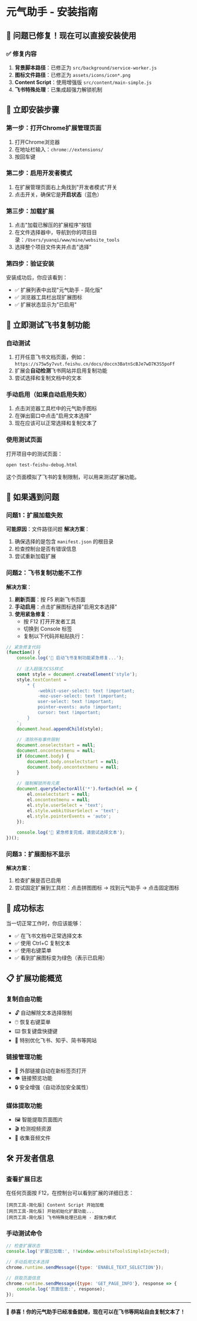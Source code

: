 # 元气助手 - 安装指南

## 🎉 问题已修复！现在可以直接安装使用

### ✅ 修复内容
1. **背景脚本路径**：已修正为 `src/background/service-worker.js`
2. **图标文件路径**：已修正为 `assets/icons/icon*.png`
3. **Content Script**：使用增强版 `src/content/main-simple.js`
4. **飞书特殊处理**：已集成超强力解锁机制

## 🚀 立即安装步骤

### 第一步：打开Chrome扩展管理页面
1. 打开Chrome浏览器
2. 在地址栏输入：`chrome://extensions/`
3. 按回车键

### 第二步：启用开发者模式
1. 在扩展管理页面右上角找到"开发者模式"开关
2. 点击开关，确保它是**开启状态**（蓝色）

### 第三步：加载扩展
1. 点击"加载已解压的扩展程序"按钮
2. 在文件选择器中，导航到你的项目目录：`/Users/yuanqi/www/mine/website_tools`
3. 选择整个项目文件夹并点击"选择"

### 第四步：验证安装
安装成功后，你应该看到：
- ✅ 扩展列表中出现"元气助手 - 简化版"
- ✅ 浏览器工具栏出现扩展图标
- ✅ 扩展状态显示为"已启用"

## 🎯 立即测试飞书复制功能

### 自动测试
1. 打开任意飞书文档页面，例如：`https://s75w5y7vut.feishu.cn/docs/doccn3BatnScBJe7wD7K3S5poFf`
2. 扩展会**自动检测**飞书网站并启用复制功能
3. 尝试选择和复制文档中的文本

### 手动启用（如果自动启用失败）
1. 点击浏览器工具栏中的元气助手图标
2. 在弹出窗口中点击"启用文本选择"
3. 现在应该可以正常选择和复制文本了

### 使用测试页面
打开项目中的测试页面：
```bash
open test-feishu-debug.html
```
这个页面模拟了飞书的复制限制，可以用来测试扩展功能。

## 🔧 如果遇到问题

### 问题1：扩展加载失败
**可能原因**：文件路径问题
**解决方案**：
1. 确保选择的是包含 `manifest.json` 的根目录
2. 检查控制台是否有错误信息
3. 尝试重新加载扩展

### 问题2：飞书复制功能不工作
**解决方案**：
1. **刷新页面**：按 F5 刷新飞书页面
2. **手动启用**：点击扩展图标选择"启用文本选择"
3. **使用紧急修复**：
   - 按 F12 打开开发者工具
   - 切换到 Console 标签
   - 复制以下代码并粘贴执行：

```javascript
// 紧急修复代码
(function() {
    console.log('🚀 启动飞书复制功能紧急修复...');
    
    // 注入超强力CSS样式
    const style = document.createElement('style');
    style.textContent = `
        * {
            -webkit-user-select: text !important;
            -moz-user-select: text !important;
            user-select: text !important;
            pointer-events: auto !important;
            cursor: text !important;
        }
    `;
    document.head.appendChild(style);
    
    // 清除所有事件限制
    document.onselectstart = null;
    document.oncontextmenu = null;
    if (document.body) {
        document.body.onselectstart = null;
        document.body.oncontextmenu = null;
    }
    
    // 强制解锁所有元素
    document.querySelectorAll('*').forEach(el => {
        el.onselectstart = null;
        el.oncontextmenu = null;
        el.style.userSelect = 'text';
        el.style.webkitUserSelect = 'text';
        el.style.pointerEvents = 'auto';
    });
    
    console.log('🎉 紧急修复完成，请尝试选择文本');
})();
```

### 问题3：扩展图标不显示
**解决方案**：
1. 检查扩展是否已启用
2. 尝试固定扩展到工具栏：点击拼图图标 → 找到元气助手 → 点击固定图标

## 🎊 成功标志

当一切正常工作时，你应该能够：
- ✅ 在飞书文档中正常选择文本
- ✅ 使用 Ctrl+C 复制文本
- ✅ 使用右键菜单
- ✅ 看到扩展图标变为绿色（表示已启用）

## 📋 扩展功能概览

### 复制自由功能
- 🔓 自动解除文本选择限制
- 🖱️ 恢复右键菜单
- ⌨️ 恢复键盘快捷键
- 🎯 特别优化飞书、知乎、简书等网站

### 链接管理功能
- 🔗 外部链接自动在新标签页打开
- 👁️ 链接预览功能
- 🔒 安全增强（自动添加安全属性）

### 媒体提取功能
- 🖼️ 智能提取页面图片
- 🎬 检测视频资源
- 🎵 收集音频文件

## 🛠️ 开发者信息

### 查看扩展日志
在任何页面按 F12，在控制台可以看到扩展的详细日志：
```
[网页工具-简化版] Content Script 开始加载
[网页工具-简化版] 开始初始化扩展功能...
[网页工具-简化版] 飞书特殊处理已启用 - 超强力模式
```

### 手动测试命令
```javascript
// 检查扩展状态
console.log('扩展已加载:', !!window.websiteToolsSimpleInjected);

// 手动启用文本选择
chrome.runtime.sendMessage({type: 'ENABLE_TEXT_SELECTION'});

// 获取页面信息
chrome.runtime.sendMessage({type: 'GET_PAGE_INFO'}, response => {
    console.log('页面信息:', response);
});
```

---

**🎉 恭喜！你的元气助手已经准备就绪，现在可以在飞书等网站自由复制文本了！** 